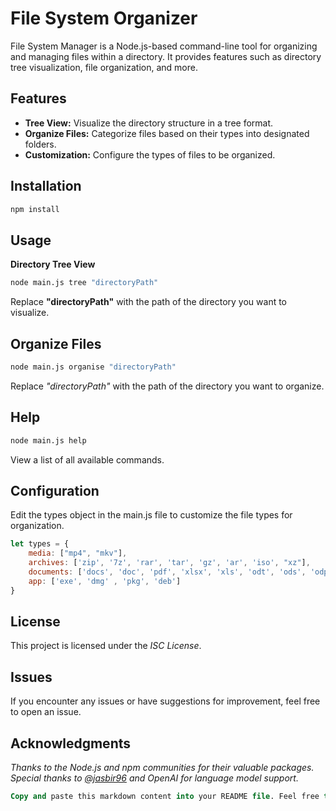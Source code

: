 # File System Organizer

File System Manager is a Node.js-based command-line tool for organizing and managing files within a directory. It provides features such as directory tree visualization, file organization, and more.

## Features

- **Tree View:** Visualize the directory structure in a tree format.
- **Organize Files:** Categorize files based on their types into designated folders.
- **Customization:** Configure the types of files to be organized.

## Installation

```bash
npm install
```

## Usage
**Directory Tree View**
```bash
node main.js tree "directoryPath"
```
Replace **"directoryPath"** with the path of the directory you want to visualize.

## Organize Files
```bash
node main.js organise "directoryPath"
```
Replace *"directoryPath"* with the path of the directory you want to organize.

## Help
```bash
node main.js help
```
View a list of all available commands.

## Configuration
Edit the types object in the main.js file to customize the file types for organization.

```javascript
let types = {
    media: ["mp4", "mkv"],
    archives: ['zip', '7z', 'rar', 'tar', 'gz', 'ar', 'iso', "xz"],
    documents: ['docs', 'doc', 'pdf', 'xlsx', 'xls', 'odt', 'ods', 'odp', 'odg', 'odf', 'txt', 'ps', 'tex'],
    app: ['exe', 'dmg' , 'pkg', 'deb']
}
````

## License
This project is licensed under the *ISC License*.

## Issues
If you encounter any issues or have suggestions for improvement, feel free to open an issue.

## Acknowledgments
*Thanks to the Node.js and npm communities for their valuable packages.*
*Special thanks to [@jasbir96](https://github.com/Jasbir96) and OpenAI for language model support.*

```sql
Copy and paste this markdown content into your README file. Feel free to make any additional modifications or add more details as needed for your project.
```




